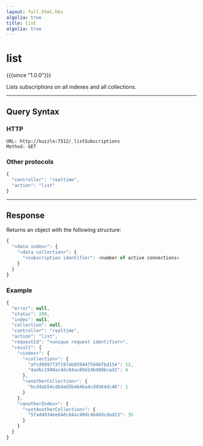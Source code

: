 ```yaml
---
layout: full.html.hbs
algolia: true
title: list
algolia: true
---
```


# list

{{{since "1.0.0"}}}

Lists subscriptions on all indexes and all collections.

---

## Query Syntax

### HTTP

```http
URL: http://kuzzle:7512/_listSubscriptions
Method: GET
```

### Other protocols


```js
{
  "controller": "realtime",
  "action": "list"
}
```

---

## Response

Returns an object with the following structure:

```js
{
  "<data index>": {
    "<data collection>": {
      "<subscription identifier": <number of active connections>
    }
  }
}
```

### Example

```javascript
{
  "error": null,
  "status": 200,
  "index": null,
  "collection": null,
  "controller": "realtime",
  "action": "list",
  "requestId": "<unique request identifier>",
  "result": {
    "<index>": {
      "<collection>": {
        "afcd909773f197ab859447594bfbd154": 12,
        "4adbc1948ac4dc84ac89d14b488bcad1": 4
      },
      "<anotherCollection>": {
        "bcd4ab54cdb4ad5b464ba4cd4564dc46": 1
      }
    },
    "<anotherIndex>": {
      "<yetAnotherCollection>": {
        "5fad4034eed4dc84ac40dc4b48dcdad23": 35
      }
    }
  }
}
```
